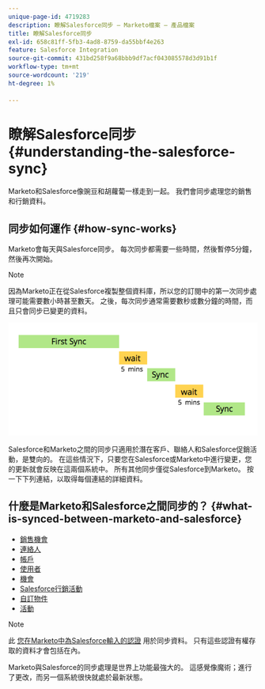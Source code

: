 ```yaml
---
unique-page-id: 4719283
description: 瞭解Salesforce同步 — Marketo檔案 — 產品檔案
title: 瞭解Salesforce同步
exl-id: 658c81ff-5fb3-4ad8-8759-da55bbf4e263
feature: Salesforce Integration
source-git-commit: 431bd258f9a68bbb9df7acf043085578d3d91b1f
workflow-type: tm+mt
source-wordcount: '219'
ht-degree: 1%

---
```


# 瞭解Salesforce同步 {#understanding-the-salesforce-sync}

Marketo和Salesforce像豌豆和胡蘿蔔一樣走到一起。 我們會同步處理您的銷售和行銷資料。

## 同步如何運作 {#how-sync-works}

Marketo會每天與Salesforce同步。 每次同步都需要一些時間，然後暫停5分鐘，然後再次開始。

>[!NOTE]
>
>因為Marketo正在從Salesforce複製整個資料庫，所以您的訂閱中的第一次同步處理可能需要數小時甚至數天。 之後，每次同步通常需要數秒或數分鐘的時間，而且只會同步已變更的資料。

![](assets/sync-illustration.png)

Salesforce和Marketo之間的同步只適用於潛在客戶、聯絡人和Salesforce促銷活動，是雙向的。 在這些情況下，只要您在Salesforce或Marketo中進行變更，您的更新就會反映在這兩個系統中。 所有其他同步僅從Salesforce到Marketo。 按一下下列連結，以取得每個連結的詳細資料。

## 什麼是Marketo和Salesforce之間同步的？ {#what-is-synced-between-marketo-and-salesforce}

* [銷售機會](/help/marketo/product-docs/crm-sync/salesforce-sync/sfdc-sync-details/sfdc-sync-lead-sync.md)
* [連絡人](/help/marketo/product-docs/crm-sync/salesforce-sync/sfdc-sync-details/sfdc-sync-contact-sync.md)
* [帳戶](/help/marketo/product-docs/crm-sync/salesforce-sync/sfdc-sync-details/sfdc-sync-account-sync.md)
* [使用者](/help/marketo/product-docs/crm-sync/salesforce-sync/sfdc-sync-details/sfdc-sync-lead-account-owner-sync.md)
* [機會](/help/marketo/product-docs/crm-sync/salesforce-sync/sfdc-sync-details/sfdc-sync-opportunity-sync.md)
* [Salesforce行銷活動](/help/marketo/product-docs/crm-sync/salesforce-sync/sfdc-sync-details/sfdc-sync-campaign-sync.md)
* [自訂物件](/help/marketo/product-docs/crm-sync/salesforce-sync/sfdc-sync-details/sfdc-sync-custom-object-sync.md)
* [活動](/help/marketo/product-docs/crm-sync/salesforce-sync/sfdc-sync-details/sfdc-sync-activity-sync.md)

>[!NOTE]
>
>此 [您在Marketo中為Salesforce輸入的認證](/help/marketo/product-docs/crm-sync/salesforce-sync/setup/enterprise-unlimited-edition/step-2-of-3-create-a-salesforce-user-for-marketo-enterprise-unlimited.md) 用於同步資料。 只有這些認證有權存取的資料才會包括在內。

Marketo與Salesforce的同步處理是世界上功能最強大的。 這感覺像魔術；進行了更改，而另一個系統很快就處於最新狀態。
